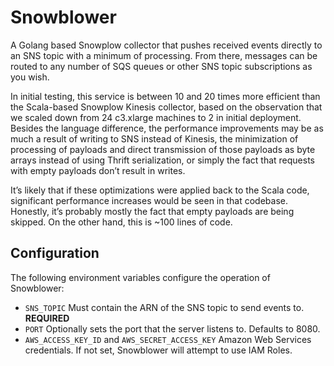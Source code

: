 Snowblower
==========

A Golang based Snowplow collector that pushes received events directly to an SNS topic with a minimum of processing. From there, messages can be routed to any number of SQS queues or other SNS topic subscriptions as you wish.

In initial testing, this service is between 10 and 20 times more efficient than the Scala-based Snowplow Kinesis collector, based on the observation that we scaled down from 24 c3.xlarge machines to 2 in initial deployment. Besides the language difference, the performance improvements may be as much a result of writing to SNS instead of Kinesis, the minimization of processing of payloads and direct transmission of those payloads as byte arrays instead of using Thrift serialization, or simply the fact that requests with empty payloads don’t result in writes.

It’s likely that if these optimizations were applied back to the Scala code, significant performance increases would be seen in that codebase. Honestly, it’s probably mostly the fact that empty payloads are being skipped. On the other hand, this is ~100 lines of code. 

Configuration
-------------

The following environment variables configure the operation of Snowblower:

- `SNS_TOPIC` Must contain the ARN of the SNS topic to send events to. **REQUIRED**
- `PORT` Optionally sets the port that the server listens to. Defaults to 8080.
- `AWS_ACCESS_KEY_ID` and `AWS_SECRET_ACCESS_KEY` Amazon Web Services credentials. If not set, Snowblower will attempt to use IAM Roles.
